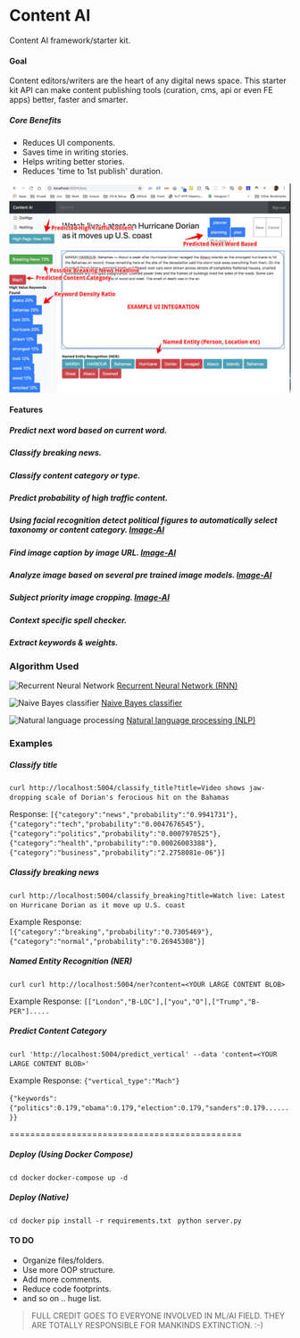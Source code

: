 # Content AI

Content AI framework/starter kit.

#### Goal
Content editors/writers are the heart of any digital news space. This starter kit API can make content publishing tools (curation, cms, api or even FE apps) better, faster and smarter. 
##### Core Benefits
* Reduces UI components.
* Saves time in writing stories.
* Helps writing better stories.
* Reduces 'time to 1st publish' duration.

![Content AI ](static/images/content-ai.jpg "Content AI ")

#### Features
##### Predict next word based on current word.
##### Classify breaking news.
##### Classify content category or type.
##### Predict probability of high traffic content.
##### Using facial recognition detect political figures to automatically select taxonomy or content category. [Image-AI](https://github.com/nycdidar/Image-AI)
##### Find image caption by image URL. [Image-AI](https://github.com/nycdidar/Image-AI)
##### Analyze image based on several pre trained image models. [Image-AI](https://github.com/nycdidar/Image-AI)
##### Subject priority image cropping. [Image-AI](https://github.com/nycdidar/Image-AI)
##### Context specific spell checker.
##### Extract keywords & weights.

### Algorithm Used
![Recurrent Neural Network](https://qph.fs.quoracdn.net/main-qimg-6eced51767f5bcd94b32bbe50da438e9 "Recurrent Neural Network")
[Recurrent Neural Network (RNN)](https://en.wikipedia.org/wiki/Recurrent_neural_network)

![Naive Bayes classifier](https://provalisresearch.com/uploads/linear_vs_nonlinear_problems.png "Naive Bayes classifier")
[Naive Bayes classifier](https://en.wikipedia.org/wiki/Naive_Bayes_classifier)

![Natural language processing](https://deeplearninganalytics.org/wp-content/uploads/2019/04/nlp.png "Natural language processing")
[Natural language processing (NLP)](https://en.wikipedia.org/wiki/Natural_language_processing)

### Examples
##### Classify title
`curl http://localhost:5004/classify_title?title=Video shows jaw-dropping scale of Dorian's ferocious hit on the Bahamas`

Response:
`[{"category":"news","probability":"0.9941731"},{"category":"tech","probability":"0.0047676545"},{"category":"politics","probability":"0.0007970525"},{"category":"health","probability":"0.00026003388"},{"category":"business","probability":"2.2758081e-06"}]`
##### Classify breaking news
`curl http://localhost:5004/classify_breaking?title=Watch live: Latest on Hurricane Dorian as it move up U.S. coast`

Example Response:
`
[{"category":"breaking","probability":"0.7305469"},{"category":"normal","probability":"0.26945308"}]`

##### Named Entity Recognition (NER)
`curl curl http://localhost:5004/ner?content=<YOUR LARGE CONTENT BLOB>`

Example Response:
`[["London","B-LOC"],["you","O"],["Trump","B-PER"].....`


##### Predict Content Category
`curl 'http://localhost:5004/predict_vertical' --data 'content=<YOUR LARGE CONTENT BLOB>'`

Example Response:
`{"vertical_type":"Mach"}`

`{"keywords":{"politics":0.179,"obama":0.179,"election":0.179,"sanders":0.179......}}`

=============================================
##### Deploy (Using Docker Compose)
`cd docker`
`docker-compose up -d`

##### Deploy (Native)
`cd docker`
`pip install -r requirements.txt `
`python server.py`

#### TO DO
- Organize files/folders.
- Use more OOP structure.
- Add more comments.
- Reduce code footprints.
- and so on .. huge list.


> FULL CREDIT GOES TO EVERYONE INVOLVED IN ML/AI FIELD. THEY ARE TOTALLY RESPONSIBLE FOR MANKINDS EXTINCTION. :-)
